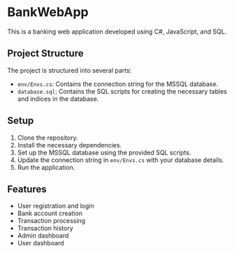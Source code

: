 ﻿# BankWebApp

This is a banking web application developed using C#, JavaScript, and SQL.

## Project Structure

The project is structured into several parts:

- `env/Envs.cs`: Contains the connection string for the MSSQL database.
- `database.sql`: Contains the SQL scripts for creating the necessary tables and indices in the database.

## Setup

1. Clone the repository.
2. Install the necessary dependencies.
3. Set up the MSSQL database using the provided SQL scripts.
4. Update the connection string in `env/Envs.cs` with your database details.
5. Run the application.

## Features

- User registration and login
- Bank account creation
- Transaction processing
- Transaction history
- Admin dashboard
- User dashboard